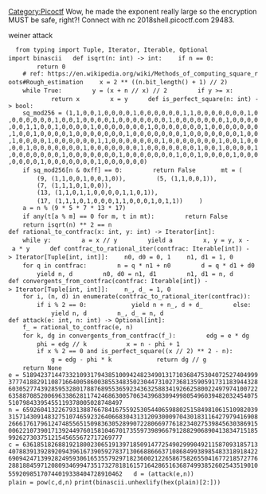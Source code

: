 [Category:Picoctf](/Category:Picoctf "wikilink") Wow, he made the
exponent really large so the encryption MUST be safe, right?\! Connect
with nc 2018shell.picoctf.com 29483.

weiner attack

`  `
`from typing import Tuple, Iterator, Iterable, Optional`
`import binascii`
`  `
`def isqrt(n: int) -> int:`
`    if n == 0:`
`        return 0`
`  `
`    # ref: https://en.wikipedia.org/wiki/Methods_of_computing_square_roots#Rough_estimation`
`    x = 2 ** ((n.bit_length() + 1) // 2)`
`    while True:`
`        y = (x + n // x) // 2`
`        if y >= x:`
`            return x`
`        x = y`
`  `
`  `
`def is_perfect_square(n: int) -> bool:`
`    sq_mod256 = (1,1,0,0,1,0,0,0,0,1,0,0,0,0,0,0,1,1,0,0,0,0,0,0,0,1,0,0,0,0,0,0,0,1,0,0,1,0,0,0,0,1,0,0,0,0,0,0,0,1,0,0,0,0,0,0,0,1,0,0,0,0,0,0,1,1,0,0,1,0,0,0,0,1,0,0,0,0,0,0,0,1,0,0,0,0,0,0,0,1,0,0,0,0,0,0,0,1,0,0,1,0,0,0,0,1,0,0,0,0,0,0,0,1,0,0,0,0,0,0,0,1,0,0,0,0,0,0,0,1,0,0,1,0,0,0,0,1,0,0,0,0,0,0,1,1,0,0,0,0,0,0,0,1,0,0,0,0,0,0,0,1,0,0,1,0,0,0,0,1,0,0,0,0,0,0,0,1,0,0,0,0,0,0,0,1,0,0,0,0,0,0,0,1,0,0,1,0,0,0,0,1,0,0,0,0,0,0,0,1,0,0,0,0,0,0,0,1,0,0,0,0,0,0,0,1,0,0,1,0,0,0,0,1,0,0,0,0,0,0,0,1,0,0,0,0,0,0,0,1,0,0,0,0,0,0)`
`    if sq_mod256[n & 0xff] == 0:`
`        return False`
`  `
`    mt = (`
`        (9, (1,1,0,0,1,0,0,1,0)),`
`        (5, (1,1,0,0,1)),`
`        (7, (1,1,1,0,1,0,0)),`
`        (13, (1,1,0,1,1,0,0,0,0,1,1,0,1)),`
`        (17, (1,1,1,0,1,0,0,0,1,1,0,0,0,1,0,1,1))`
`    )`
`    a = n % (9 * 5 * 7 * 13 * 17)`
`    if any(t[a % m] == 0 for m, t in mt):`
`        return False`
`  `
`    return isqrt(n) ** 2 == n`
`  `
`  `
`def rational_to_contfrac(x: int, y: int) -> Iterator[int]:`
`    while y:`
`        a = x // y`
`        yield a`
`        x, y = y, x - a * y`
`  `
`  `
`def contfrac_to_rational_iter(contfrac: Iterable[int]) -> Iterator[Tuple[int, int]]:`
`    n0, d0 = 0, 1`
`    n1, d1 = 1, 0`
`    for q in contfrac:`
`        n = q * n1 + n0`
`        d = q * d1 + d0`
`        yield n, d`
`        n0, d0 = n1, d1`
`        n1, d1 = n, d`
`  `
`  `
`def convergents_from_contfrac(contfrac: Iterable[int]) -> Iterator[Tuple[int, int]]:`
`    n_, d_ = 1, 0`
`    for i, (n, d) in enumerate(contfrac_to_rational_iter(contfrac)):`
`        if i % 2 == 0:`
`            yield n + n_, d + d_`
`        else:`
`            yield n, d`
`        n_, d_ = n, d`
`  `
`  `
`def attack(e: int, n: int) -> Optional[int]:`
`    f_ = rational_to_contfrac(e, n)`
`    for k, dg in convergents_from_contfrac(f_):`
`        edg = e * dg`
`        phi = edg // k`
`  `
`        x = n - phi + 1`
`        if x % 2 == 0 and is_perfect_square((x // 2) ** 2 - n):`
`            g = edg - phi * k`
`            return dg // g`
`    return None`
`  `
`e = 51894237144733210931794385100942482349013171036847530407252740499937774188291108716640058600385534835023044731027368135905917311839443286030527743928595328017887689553659234363258834192662580022497974100722635887085200696338628117424686300570634396830949980549603948203245407551079843395455119378005028748497`
`n = 65926041322679313887667841675592530544065988025158498106151098203931571430914832751074659232640668304313120930009704301831164279794169082666176179612474855651509836305289907228066977618234027539845630386915006221073901713924497601581046701735597398966791288290689041383471518599262730375121545655672717269777`
`c = 63618518268819218002306519139718509147725490299904921158709318571340788391392892094396167390592783713066886663710868499389854833189184226909424713992824959306165355792971823600212265867582655041677218572776288188459712080934699473517327818161571642865163687499385260254351901055920985170744019338404728910462`
`  `
`d = (attack(e,n))`
`  `
`plain = pow(c,d,n)`
`print(binascii.unhexlify(hex(plain)[2:]))`
`  `